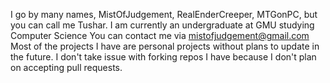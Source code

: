 I go by many names, MistOfJudgement, RealEnderCreeper, MTGonPC, but you can call me Tushar.
I am currently an undergraduate at GMU studying Computer Science
You can contact me via mistofjudgement@gmail.com
Most of the projects I have are personal projects without plans to update in the future.
I don't take issue with forking repos I have because I don't plan on accepting pull requests.
<!---
MistOfJudgement/MistOfJudgement is a ✨ special ✨ repository because its `README.md` (this file) appears on your GitHub profile.
You can click the Preview link to take a look at your changes.
--->
